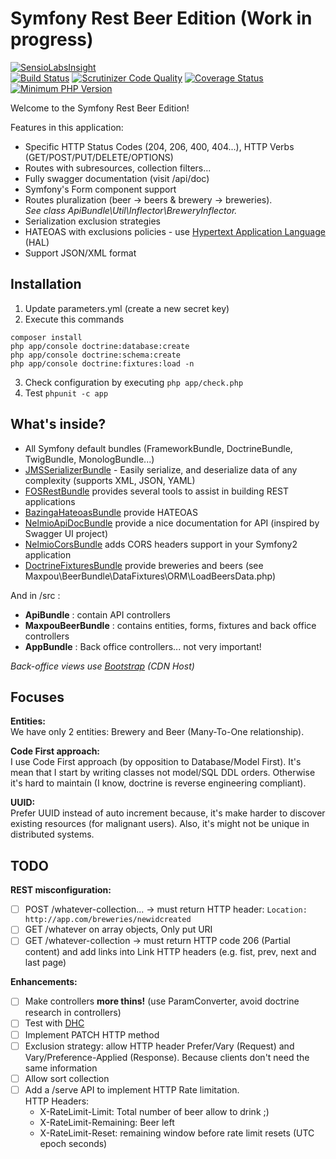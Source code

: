 Symfony Rest Beer Edition (Work in progress)
============================================

[![SensioLabsInsight](https://insight.sensiolabs.com/projects/665c060e-aa8a-458a-b74c-44c5725c7155/big.png)](https://insight.sensiolabs.com/projects/665c060e-aa8a-458a-b74c-44c5725c7155)  
[![Build Status](https://travis-ci.org/maxpou/symfony-rest-beer-edition.svg?branch=master)](https://travis-ci.org/maxpou/symfony-rest-beer-edition)
[![Scrutinizer Code Quality](https://scrutinizer-ci.com/g/maxpou/symfony-rest-beer-edition/badges/quality-score.png?b=master)](https://scrutinizer-ci.com/g/maxpou/symfony-rest-beer-edition/?branch=master)
[![Coverage Status](https://coveralls.io/repos/github/maxpou/symfony-rest-beer-edition/badge.svg?branch=master)](https://coveralls.io/github/maxpou/symfony-rest-beer-edition?branch=master)
[![Minimum PHP Version](https://img.shields.io/badge/php-%3E%3D%205.6-8892BF.svg?style=flat-square)](https://php.net/)


Welcome to the Symfony Rest Beer Edition!  

Features in this application:

* Specific HTTP Status Codes (204, 206, 400, 404...), HTTP Verbs (GET/POST/PUT/DELETE/OPTIONS)
* Routes with subresources, collection filters...
* Fully swagger documentation (visit /api/doc)
* Symfony's Form component support
* Routes pluralization (beer -> beers & brewery -> breweries).  
*See class ApiBundle\Util\Inflector\BreweryInflector.*
* Serialization exclusion strategies
* HATEOAS with exclusions policies - use [Hypertext Application Language](http://stateless.co/hal_specification.html) (HAL)
* Support JSON/XML format

## Installation

1. Update parameters.yml (create a new secret key)
2. Execute this commands
```
composer install
php app/console doctrine:database:create  
php app/console doctrine:schema:create  
php app/console doctrine:fixtures:load -n
```
3. Check configuration by executing `php app/check.php`
4. Test `phpunit -c app`

## What's inside?

* All Symfony default bundles (FrameworkBundle, DoctrineBundle, TwigBundle, MonologBundle...)
* [JMSSerializerBundle](https://github.com/schmittjoh/JMSSerializerBundle) - Easily serialize, and deserialize data of any complexity (supports XML, JSON, YAML)
* [FOSRestBundle](https://github.com/FriendsOfSymfony/FOSRestBundle) provides several tools to assist in building REST applications
* [BazingaHateoasBundle](https://github.com/willdurand/BazingaHateoasBundle) provide HATEOAS
* [NelmioApiDocBundle](https://github.com/nelmio/NelmioApiDocBundle) provide a nice documentation for API (inspired by Swagger UI project)
* [NelmioCorsBundle](https://github.com/nelmio/NelmioCorsBundle) adds CORS headers support in your Symfony2 application
* [DoctrineFixturesBundle](DoctrineFixturesBundle) provide breweries and beers (see Maxpou\BeerBundle\DataFixtures\ORM\LoadBeersData.php)

And in /src :

* **ApiBundle** : contain API controllers
* **MaxpouBeerBundle** : contains entities, forms, fixtures and back office controllers
* **AppBundle** : Back office controllers... not very important!

*Back-office views use [Bootstrap](http://getbootstrap.com) (CDN Host)*

## Focuses

**Entities:**  
We have only 2 entities: Brewery and Beer (Many-To-One relationship).

**Code First approach:**  
I use Code First approach (by opposition to Database/Model First). It's mean that I start by writing classes not model/SQL DDL orders. Otherwise it's hard to maintain (I know, doctrine is reverse engineering compliant).

**UUID:**  
Prefer UUID instead of auto increment because, it's make harder to discover existing resources (for malignant users). Also, it's might not be unique in distributed systems.


## TODO

**REST misconfiguration:**  
- [ ] POST /whatever-collection... -> must return HTTP header: `Location: http://app.com/breweries/newidcreated`
- [ ] GET /whatever on array objects, Only put URI
- [ ] GET /whatever-collection -> must return HTTP code 206 (Partial content) and add links into Link HTTP headers (e.g. fist, prev, next and last page)

**Enhancements:**  
- [ ] Make controllers **more thins!** (use ParamConverter, avoid doctrine research in controllers)
- [ ] Test with [DHC](https://dhc.restlet.com)  
- [ ] Implement PATCH HTTP method
- [ ] Exclusion strategy: allow HTTP header Prefer/Vary (Request) and Vary/Preference-Applied (Response). Because clients don't need the same information
- [ ] Allow sort collection
- [ ] Add a /serve API to implement HTTP Rate limitation.  
HTTP Headers:
  * X-RateLimit-Limit: Total number of beer allow to drink ;)
  * X-RateLimit-Remaining: Beer left
  * X-RateLimit-Reset: remaining window before rate limit resets (UTC epoch seconds)
